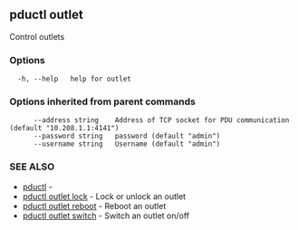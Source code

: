 ## pductl outlet

Control outlets

### Options

```
  -h, --help   help for outlet
```

### Options inherited from parent commands

```
      --address string    Address of TCP socket for PDU communication (default "10.208.1.1:4141")
      --password string   password (default "admin")
      --username string   Username (default "admin")
```

### SEE ALSO

* [pductl](pductl.md)	 - 
* [pductl outlet lock](pductl_outlet_lock.md)	 - Lock or unlock an outlet
* [pductl outlet reboot](pductl_outlet_reboot.md)	 - Reboot an outlet
* [pductl outlet switch](pductl_outlet_switch.md)	 - Switch an outlet on/off

